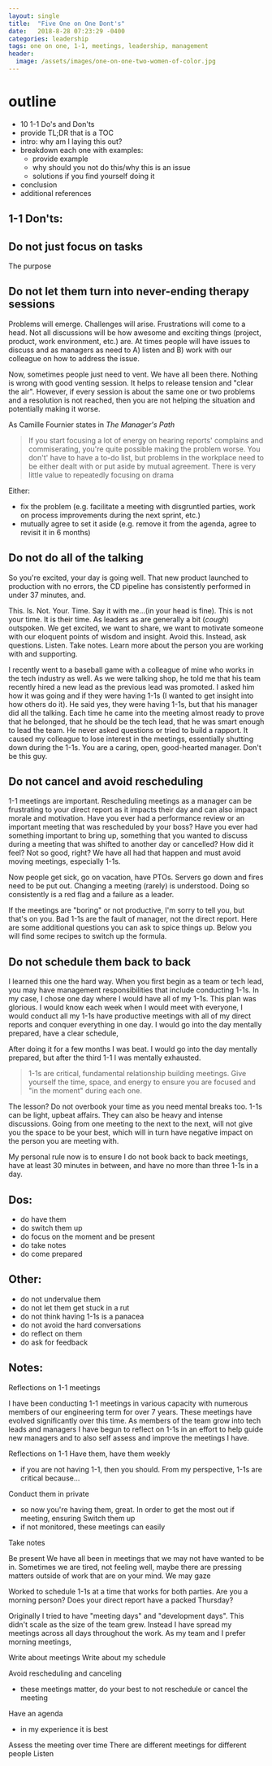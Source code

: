 ```yaml
---
layout: single
title:  "Five One on One Dont's"
date:   2018-8-28 07:23:29 -0400
categories: leadership
tags: one on one, 1-1, meetings, leadership, management
header:
  image: /assets/images/one-on-one-two-women-of-color.jpg
---
```


# outline
- 10 1-1 Do's and Don'ts
- provide TL;DR that is a TOC
- intro: why am I laying this out?
- breakdown each one with examples:
  - provide example
  - why should you not do this/why this is an issue
  - solutions if you find yourself doing it
- conclusion
- additional references


## 1-1 Don'ts:

## Do not just focus on tasks
The purpose

## Do not let them turn into never-ending therapy sessions
Problems will emerge.  Challenges will arise.  Frustrations will come to a head.  Not all discussions will be how awesome and exciting things (project, product, work environment, etc.) are.  At times people will have issues to discuss and as managers as need to A) listen and B) work with our colleague on how to address the issue.

Now, sometimes people just need to vent.  We have all been there.  Nothing is wrong with good venting session.  It helps to release tension and "clear the air". However, if every session is about the same one or two problems and a resolution is not reached, then you are not helping the situation and potentially making it worse.

As Camille Fournier states in _The Manager's Path_
> If you start focusing a lot of energy on hearing reports' complains and commiserating, you're quite possible making the problem worse.  You don't' have to have a to-do list, but problems in the workplace need to be either dealt with or put aside by mutual agreement.  There is very little value to repeatedly focusing on drama

Either:
- fix the problem (e.g. facilitate a meeting with disgruntled parties, work on process improvements during the next sprint, etc.)
- mutually agree to set it aside (e.g. remove it from the agenda, agree to revisit it in 6 months)

## Do not do all of the talking
So you're excited, your day is going well.  That new product launched to production with no errors, the CD pipeline has consistently performed in under 37 minutes, and.

This.  Is.  Not.  Your.  Time.  Say it with me...(in your head is fine).  This is not your time.  It is their time.  As leaders as are generally a bit (*cough*) outspoken.  We get excited, we want to share, we want to motivate someone with our eloquent points of wisdom and insight.  Avoid this.  Instead, ask questions.  Listen.  Take notes.  Learn more about the person you are working with and supporting.

I recently went to a baseball game with a colleague of mine who works in the tech industry as well.  As we were talking shop, he told me that his team recently hired a new lead as the previous lead was promoted.  I asked him how it was going and if they were having 1-1s (I wanted to get insight into how others do it).  He said yes, they were having 1-1s, but that his manager did all the talking.  Each time he came into the meeting almost ready to prove that he belonged, that he should be the tech lead, that he was smart enough to lead the team.  He never asked questions or tried to build a rapport.  It caused my colleague to lose interest in the meetings, essentially shutting down during the 1-1s. You are a caring, open, good-hearted manager.  Don't be this guy.


## Do not cancel and avoid rescheduling
1-1 meetings are important.  Rescheduling meetings as a manager can be frustrating to your direct report as it impacts their day and can also impact morale and motivation.  Have you ever had a performance review or an important meeting that was rescheduled by your boss?  Have you ever had something important to bring up, something that you wanted to discuss during a meeting that was shifted to another day or cancelled?  How did it feel? Not so good, right? We have all had that happen and must avoid moving meetings, especially 1-1s.  

Now people get sick, go on vacation, have PTOs.  Servers go down and fires need to be put out.  Changing a meeting (rarely) is understood.  Doing so consistently is a red flag and a failure as a leader.

If the meetings are "boring" or not productive, I'm sorry to tell you, but that's on you.  Bad 1-1s are the fault of manager, not the direct report.  Here are some additional questions you can ask to spice things up.  Below you will find some recipes to switch up the formula.

## Do not schedule them back to back
I learned this one the hard way.  When you first begin as a team or tech lead, you may have management responsibilities that include conducting 1-1s. In my case, I chose one day where I would have all of my 1-1s.  This plan was glorious.  I would know each week when I would meet with everyone, I would conduct all my 1-1s have productive meetings with all of my direct reports and conquer everything in one day.  I would go into the day mentally prepared, have a clear schedule,

After doing it for a few months I was beat.  I would go into the day mentally prepared, but after the third 1-1 I was mentally exhausted.

> 1-1s are critical, fundamental relationship building meetings.  Give yourself the time, space, and energy to ensure you are focused and "in the moment" during each one.

The lesson? Do not overbook your time as you need mental breaks too.  1-1s can be light, upbeat affairs.  They can also be heavy and intense discussions.  Going from one meeting to the next to the next, will not give you the space to be your best, which will in turn have negative impact on the person you are meeting with.

My personal rule now is to ensure I do not book back to back meetings, have at least 30 minutes in between, and have no more than three 1-1s in a day.


## Dos:
- do have them
- do switch them up
- do focus on the moment and be present
- do take notes
- do come prepared

## Other:
- do not undervalue them
- do not let them get stuck in a rut
- do not think having 1-1s is a panacea
- do not avoid the hard conversations
- do reflect on them
- do ask for feedback

## Notes:
Reflections on 1-1 meetings

I have been conducting 1-1 meetings in various capacity with numerous members of our engineering term for over 7 years. These meetings have evolved significantly over this time. As members of the team grow into tech leads and managers I have begun to reflect on 1-1s in an effort to help guide new managers and to also self assess and improve the meetings I have.

Reflections on 1-1
Have them, have them weekly
- if you are not having 1-1, then you should. From my perspective, 1-1s are critical because...

Conduct them in private
- so now you're having them, great. In order to get the most out if meeting, ensuring
Switch them up
- if not monitored, these meetings can easily

Take notes

Be present
We have all been in meetings that we may not have wanted to be in. Sometimes we are tired, not feeling well, maybe there are pressing matters outside of work that are on your mind. We may gaze

Worked to schedule 1-1s at a time that works for both parties. Are you a morning person? Does your direct report have a packed Thursday?

Originally I tried to have "meeting days" and "development days". This didn't scale as the size of the team grew. Instead I have spread my meetings across all days throughout the work. As my team and I prefer morning meetings,

Write about meetings
Write about my schedule

Avoid rescheduling and canceling
- these meetings matter, do your best to not reschedule or cancel the meeting

Have an agenda
- in my experience it is best

Assess the meeting over time
There are different meetings for different people
Listen
